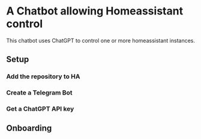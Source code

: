 # A Chatbot allowing Homeassistant control

This chatbot uses ChatGPT to control one or more homeassistant instances.

## Setup

### Add the repository to HA

### Create a Telegram Bot

### Get a ChatGPT API key

## Onboarding


